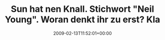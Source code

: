 ---
retweeted: false
source: <a href="http://twitter.com" rel="nofollow">Twitter Web Client</a>
entities:
  hashtags:
  - text: Java
    indices:
    - '74'
    - '79'
  symbols: []
  user_mentions: []
  urls: []
display_text_range:
- '0'
- '106'
favorite_count: '0'
id_str: '1206086849'
truncated: false
retweet_count: '0'
id: '1206086849'
created_at: Fri Feb 13 11:52:01 +0000 2009
favorited: false
full_text: 'Sun hat nen Knall. Stichwort "Neil Young". Woran denkt ihr zu erst? Klar:
  #Java! http://tinyurl.com/cplrnw'
lang: de
tags:
- Java
- pesos/twitter
date: '2009-02-13T11:52:01+00:00'
src: https://twitter.com/bascht/status/1206086849
original_url: https://twitter.com/bascht/status/1206086849
type: twitter_tweet
text: 'Sun hat nen Knall. Stichwort "Neil Young". Woran denkt ihr zu erst? Klar: #Java!
  http://tinyurl.com/cplrnw'
title: Sun hat nen Knall. Stichwort "Neil Young". Woran denkt ihr zu erst? Kla

---